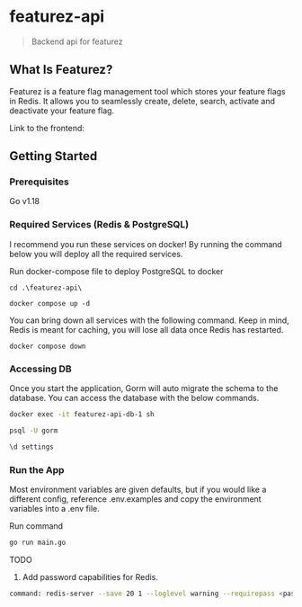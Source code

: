 # featurez-api

> Backend api for featurez

## What Is Featurez?

Featurez is a feature flag management tool which stores your feature flags in Redis. It allows you to seamlessly create, delete, search, activate and deactivate your feature flag.

Link to the frontend:

## Getting Started

### Prerequisites

Go v1.18

### Required Services (Redis & PostgreSQL)

I recommend you run these services on docker! By running the command below you will deploy all the required services.

Run docker-compose file to deploy PostgreSQL to docker

```docker
cd .\featurez-api\

docker compose up -d
```

You can bring down all services with the following command. Keep in mind, Redis is meant for caching, you will lose all data once Redis has restarted.

```docker
docker compose down
```

### Accessing DB

Once you start the application, Gorm will auto migrate the schema to the database. You can access the database with the below commands.

```sh
docker exec -it featurez-api-db-1 sh

psql -U gorm

\d settings
```

### Run the App

Most environment variables are given defaults, but if you would like a different config, reference .env.examples and copy the environment variables into a .env file.

Run command

```sh
go run main.go
```

TODO

1. Add password capabilities for Redis.

```sh
command: redis-server --save 20 1 --loglevel warning --requirepass <password>
```
